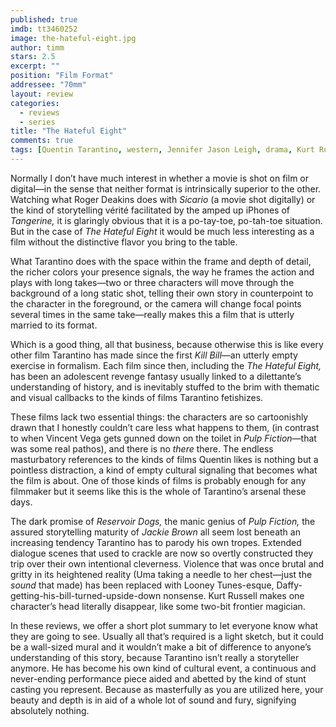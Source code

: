 ```yaml
---
published: true
imdb: tt3460252
image: the-hateful-eight.jpg
author: timm
stars: 2.5
excerpt: ""
position: "Film Format"
addressee: "70mm"
layout: review
categories: 
  - reviews
  - series
title: "The Hateful Eight"
comments: true
tags: [Quentin Tarantino, western, Jennifer Jason Leigh, drama, Kurt Russell]
---
```

Normally I don’t have much interest in whether a movie is shot on film or digital—in the sense that neither format is intrinsically superior to the other. Watching what Roger Deakins does with _Sicario_ (a movie shot digitally) or the kind of storytelling vérité facilitated by the amped up iPhones of _Tangerine,_ it is glaringly obvious that it is a po-tay-toe, po-tah-toe situation. But in the case of _The Hateful Eight_ it would be much less interesting as a film without the distinctive flavor you bring to the table.

What Tarantino does with the space within the frame and depth of detail, the richer colors your presence signals, the way he frames the action and plays with long takes—two or three characters will move through the background of a long static shot, telling their own story in counterpoint to the character in the foreground, or the camera will change focal points several times in the same take—really makes this a film that is utterly married to its format. 

Which is a good thing, all that business, because otherwise this is like every other film Tarantino has made since the first _Kill Bill_—an utterly empty exercise in formalism. Each film since then, including the _The Hateful Eight,_ has been an adolescent revenge fantasy usually linked to a dilettante’s understanding of history, and is inevitably stuffed to the brim with thematic and visual callbacks to the kinds of films Tarantino fetishizes.

These films lack two essential things: the characters are so cartoonishly drawn that I honestly couldn’t care less what happens to them, (in contrast to when Vincent Vega gets gunned down on the toilet in _Pulp Fiction_—that was some real pathos), and there is no _there_ there. The endless masturbatory references to the kinds of films Quentin likes is nothing but a pointless distraction, a kind of empty cultural signaling that becomes what the film is about. One of those kinds of films is probably enough for any filmmaker but it seems like this is the whole of Tarantino’s arsenal these days. 

The dark promise of _Reservoir Dogs,_ the manic genius of _Pulp Fiction,_ the assured storytelling maturity of _Jackie Brown_ all seem lost beneath an increasing tendency Tarantino has to parody his own tropes. Extended dialogue scenes that used to crackle are now so overtly constructed they trip over their own intentional cleverness. Violence that was once brutal and gritty in its heightened reality (Uma taking a needle to her chest—just the _sound_ that made) has been replaced with Looney Tunes-esque, Daffy-getting-his-bill-turned-upside-down nonsense. Kurt Russell makes one character’s head literally disappear, like some two-bit frontier magician.

In these reviews, we offer a short plot summary to let everyone know what they are going to see. Usually all that’s required is a light sketch, but it could be a wall-sized mural and it wouldn’t make a bit of difference to anyone’s understanding of this story, because Tarantino isn’t really a storyteller anymore. He has become his own kind of cultural event, a continuous and never-ending performance piece aided and abetted by the kind of stunt casting you represent. Because as masterfully as you are utilized here, your beauty and depth is in aid of a whole lot of sound and fury, signifying absolutely nothing.

